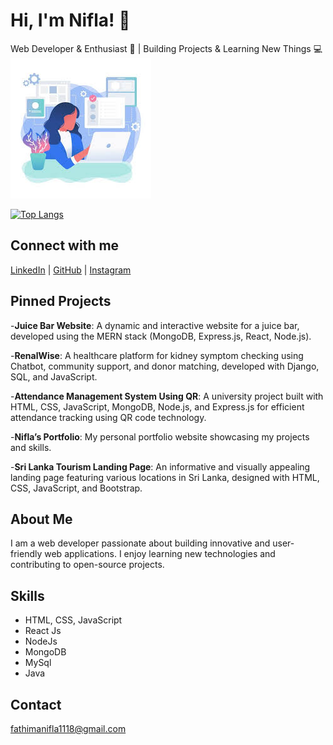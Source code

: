 # Hi, I'm Nifla! 👋




Web Developer & Enthusiast 🚀 | Building Projects & Learning New Things 💻
  ![new](image/download.jpeg)

[![Top Langs](https://github-readme-stats.vercel.app/api/top-langs/?username=Niflanijam&layout=donut-vertical)](https://github.com/anuraghazra/github-readme-stats)

## Connect with me

[LinkedIn](https://www.linkedin.com/in/n-f-nifla-73b702309?utm_source=share&utm_campaign=share_via&utm_content=profile&utm_medium=android_app) | [GitHub](https://github.com/Niflanijam) | [Instagram](https://www.instagram.com/niflanijam?igsh=MTdhc2xmaDVhNzcydw==)

## Pinned Projects

-**Juice Bar Website**: A dynamic and interactive website for a juice bar, developed using the MERN stack (MongoDB, Express.js, React, Node.js).

-**RenalWise**: A healthcare platform for kidney symptom checking using Chatbot, community support, and donor matching, developed with Django, SQL, and JavaScript.

-**Attendance Management System Using QR**: A university project built with HTML, CSS, JavaScript, MongoDB, Node.js, and Express.js for efficient attendance tracking using QR code technology.

-**Nifla’s Portfolio**: My personal portfolio website showcasing my projects and skills.

-**Sri Lanka Tourism Landing Page**: An informative and visually appealing landing page featuring various locations in Sri Lanka, designed with HTML, CSS, JavaScript, and Bootstrap.

## About Me

I am a web developer passionate about building innovative and user-friendly web applications. I enjoy learning new technologies and contributing to open-source projects.

## Skills

- HTML, CSS, JavaScript
- React Js
- NodeJs
- MongoDB
- MySql
- Java
## Contact

fathimanifla1118@gmail.com
